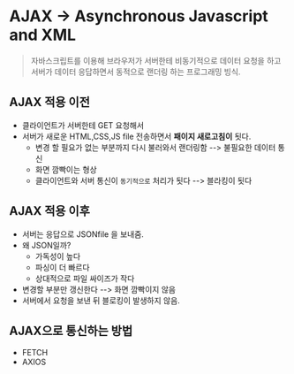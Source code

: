 # AJAX -> Asynchronous Javascript and XML 
>자바스크립트를 이용해 브라우저가 서버한테 비동기적으로 데이터 요청을 하고 서버가 데이터 응답하면서 동적으로 랜더링 하는 프로그래밍 빙식.

## AJAX 적용 이전
  - 클라이언트가 서버한테 GET 요청해서
  - 서버가 새로운 HTML,CSS,JS file 전송하면서 **패이지 새로고침이** 됫다.
    - 변경 할 필요가 없는 부분까지 다시 불러와서 랜더링함 --> 불필요한 데이터 통신
    - 화면 깜빡이는 형상
    - 클라이언트와 서버 통신이 `동기적으로` 처리가 됫다 --> 블라킹이 됫다 



## AJAX 적용 이후 
 - 서버는 응답으로 JSONfile 을 보내줌. 
 - 왜 JSON일까?
     - 가독성이 높다 
     - 파싱이 더 빠르다 
     - 상대적으로 파일 싸이즈가 작다
 - 변경할 부분만 갱신한다 --> 화면 깜빡이지 않음
  - 서버에서 요청을 보낸 뒤 블로킹이 발생하지 않음.

## AJAX으로 통신하는 방법
  - FETCH 
  - AXIOS 